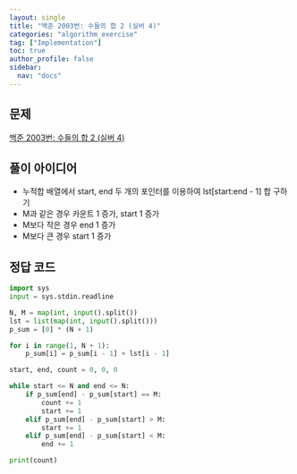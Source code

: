 ```yaml
---
layout: single
title: "백준 2003번: 수들의 합 2 (실버 4)"
categories: "algorithm_exercise"
tag: ["Implementation"]
toc: true
author_profile: false
sidebar:
  nav: "docs"
---
```


## 문제

[백준 2003번: 수들의 합 2 (실버 4)](https://www.acmicpc.net/problem/2003)

## 풀이 아이디어

- 누적합 배열에서 start, end 두 개의 포인터를 이용하여 lst[start:end - 1] 합 구하기
- M과 같은 경우 카운트 1 증가, start 1 증가
- M보다 작은 경우 end 1 증가
- M보다 큰 경우 start 1 증가

## 정답 코드

```python
import sys
input = sys.stdin.readline

N, M = map(int, input().split())
lst = list(map(int, input().split()))
p_sum = [0] * (N + 1)

for i in range(1, N + 1):
    p_sum[i] = p_sum[i - 1] + lst[i - 1]

start, end, count = 0, 0, 0

while start <= N and end <= N:
    if p_sum[end] - p_sum[start] == M:
        count += 1
        start += 1
    elif p_sum[end] - p_sum[start] > M:
        start += 1
    elif p_sum[end] - p_sum[start] < M:
        end += 1

print(count)
```
